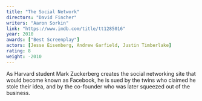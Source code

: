 ```yaml
---
title: "The Social Network"
directors: "David Fincher"
writers: "Aaron Sorkin"
link: "https://www.imdb.com/title/tt1285016"
year: 2010
awards: ["Best Screenplay"]
actors: [Jesse Eisenberg, Andrew Garfield, Justin Timberlake]
rating: 8
weight: -2010
---
```

As Harvard student Mark Zuckerberg creates the social networking site that would become known as Facebook, he is sued by the twins who claimed he stole their idea, and by the co-founder who was later squeezed out of the business.